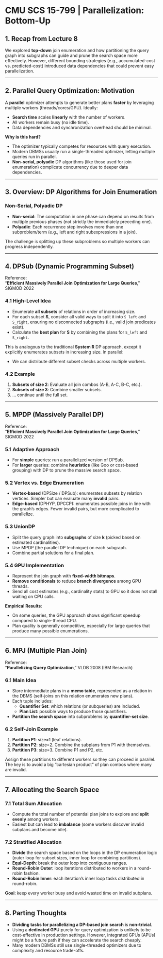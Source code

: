 # CMU SCS 15-799 | Parallelization: Bottom-Up

## 1. Recap from Lecture 8

We explored **top-down** join enumeration and how partitioning the query graph into subgraphs can guide and prune the search space more effectively. However, different bounding strategies (e.g., accumulated-cost vs. predicted-cost) introduced data dependencies that could prevent easy parallelization.

---

## 2. Parallel Query Optimization: Motivation

A **parallel** optimizer attempts to generate better plans **faster** by leveraging multiple workers (threads/cores/GPU). Ideally:
- **Search time** scales **linearly** with the number of workers.
- All workers remain busy (no idle time).
- Data dependencies and synchronization overhead should be minimal.

**Why is this hard?**  
- The optimizer typically competes for resources with query execution.  
- Modern DBMSs usually run a single-threaded optimizer, letting multiple queries run in parallel.  
- **Non-serial, polyadic** DP algorithms (like those used for join enumeration) complicate concurrency due to deeper data dependencies.

---

## 3. Overview: DP Algorithms for Join Enumeration

### Non-Serial, Polyadic DP
- **Non-serial**: The computation in one phase can depend on results from multiple previous phases (not strictly the immediately preceding one).  
- **Polyadic**: Each recurrence step involves more than one subproblem/term (e.g., left and right subexpressions in a join).

The challenge is splitting up these subproblems so multiple workers can progress independently.

---

## 4. DPSub (Dynamic Programming Subset)

Reference:  
“**Efficient Massively Parallel Join Optimization for Large Queries**,” SIGMOD 2022

### 4.1 High-Level Idea
- Enumerate **all subsets** of relations in order of increasing size.
- For each subset **S**, consider all valid ways to split it into `S_left` and `S_right`, ensuring no disconnected subgraphs (i.e., valid join predicates exist).
- Calculate the **best plan** for **S** by combining the plans for `S_left` and `S_right`.

This is analogous to the traditional **System R** DP approach, except it explicitly enumerates subsets in increasing size. In parallel:
- We can distribute different subset checks across multiple workers.

### 4.2 Example
1. **Subsets of size 2**: Evaluate all join combos (A-B, A-C, B-C, etc.).  
2. **Subsets of size 3**: Combine smaller subsets.  
3. … continue until the full set.

---

## 5. MPDP (Massively Parallel DP)

Reference:  
“**Efficient Massively Parallel Join Optimization for Large Queries**,” SIGMOD 2022

### 5.1 Adaptive Approach
- For **simple** queries: run a parallelized version of DPSub.  
- For **larger** queries: combine **heuristics** (like Goo or cost-based grouping) with DP to prune the massive search space.

### 5.2 Vertex vs. Edge Enumeration
- **Vertex-based** (DPSize / DPSub): enumerates subsets by relation vertices. Simpler but can evaluate many **invalid** pairs.  
- **Edge-based** (DPHYP, DPCCP): enumerates possible joins in line with the graph’s edges. Fewer invalid pairs, but more complicated to parallelize.

### 5.3 UnionDP
- Split the query graph into **subgraphs** of size **k** (picked based on estimated cardinalities).  
- Use MPDP (the parallel DP technique) on each subgraph.  
- Combine partial solutions for a final plan.

### 5.4 GPU Implementation
- Represent the join graph with **fixed-width bitmaps**.  
- **Remove conditionals** to reduce **branch divergence** among GPU threads.  
- Send all cost estimates (e.g., cardinality stats) to GPU so it does not stall waiting on CPU calls.

**Empirical Results**:
- On some queries, the GPU approach shows significant speedup compared to single-thread CPU.  
- Plan quality is generally competitive, especially for large queries that produce many possible enumerations.

---

## 6. MPJ (Multiple Plan Join)

Reference:  
“**Parallelizing Query Optimization**,” VLDB 2008 (IBM Research)

### 6.1 Main Idea
- Store intermediate plans in a **memo table**, represented as a relation in the DBMS (self-joins on this relation enumerates new plans).  
- Each tuple includes:
  - **Quantifier Set**: which relations (or subqueries) are included.
  - **Plan List**: possible ways to produce those quantifiers.
- **Partition the search space** into subproblems by **quantifier-set size**.

### 6.2 Self-Join Example
1. **Partition P1**: size=1 (leaf relations).  
2. **Partition P2**: size=2. Combine the subplans from P1 with themselves.  
3. **Partition P3**: size=3. Combine P1 and P2, etc.  

Assign these partitions to different workers so they can proceed in parallel. The key is to avoid a big “cartesian product” of plan combos where many are invalid.

---

## 7. Allocating the Search Space

### 7.1 Total Sum Allocation
- Compute the total number of potential plan joins to explore and **split evenly** among workers.  
- Easiest but can lead to **imbalance** (some workers discover invalid subplans and become idle).

### 7.2 Stratified Allocation
- **Divide** the search space based on the loops in the DP enumeration logic (outer loop for subset sizes, inner loop for combining partitions).  
- **Equi-Depth**: break the outer loop into contiguous ranges.  
- **Round-Robin Outer**: loop iterations distributed to workers in a round-robin fashion.  
- **Round-Robin Inner**: each iteration’s inner loop tasks distributed in round-robin.

**Goal**: keep every worker busy and avoid wasted time on invalid subplans.

---

## 8. Parting Thoughts

- **Dividing tasks for parallelizing a DP-based join search** is **non-trivial**.  
- Using a **dedicated GPU** purely for query optimization is unlikely to be cost-effective in production settings. However, integrated GPUs (APUs) might be a future path if they can accelerate the search cheaply.  
- Many modern DBMSs still use single-threaded optimizers due to complexity and resource trade-offs.